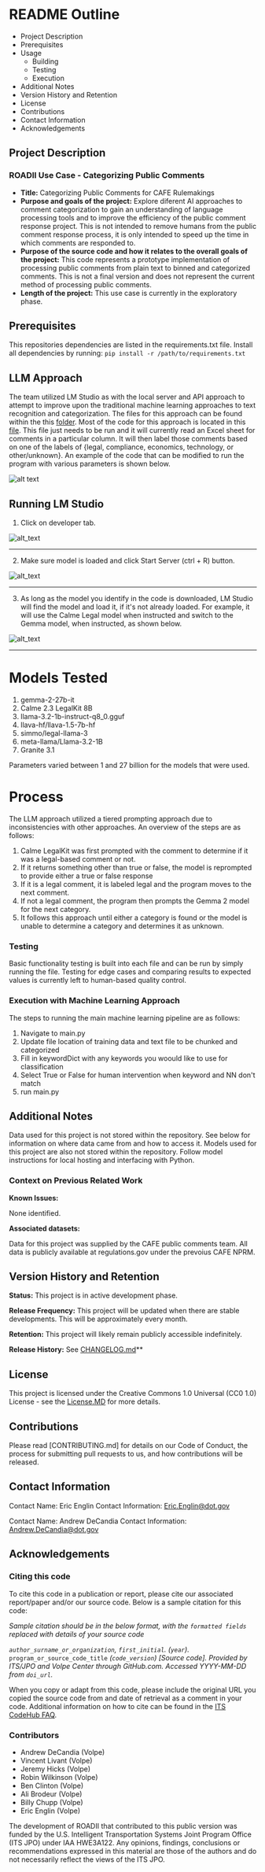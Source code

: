 # README Outline

* Project Description
* Prerequisites
* Usage
  * Building
  * Testing
  * Execution
* Additional Notes
* Version History and Retention
* License
* Contributions
* Contact Information
* Acknowledgements

## Project Description

### ROADII Use Case - Categorizing Public Comments

* **Title:** Categorizing Public Comments for CAFE Rulemakings
* **Purpose and goals of the project:** Explore diferent AI approaches to comment categorization to gain an understanding of language processing tools and to improve the efficiency of the public comment response project. This is not intended to remove humans from the public comment response process, it is only intended to speed up the time in which comments are responded to.
* **Purpose of the source code and how it relates to the overall goals of the project:** This code represents a prototype implementation of processing public comments from plain text to binned and categorized comments. This is not a final version and does not represent the current method of processing public comments.
* **Length of the project:** This use case is currently in the exploratory phase.

## Prerequisites

This repositories dependencies are listed in the requirements.txt file. Install all dependencies by running: ```pip install -r /path/to/requirements.txt```


## LLM Approach
The team utilized LM Studio as with the local server and API approach to attempt to improve upon the traditional machine learning approaches to text recognition and categorization. The files for this approach can be found within the this [folder](https://github.com/ROADII-Lab/CAFE-public-comments/tree/LM_Studio/LM_Studio). Most of the code for this approach is located in this [file](https://github.com/ROADII-Lab/CAFE-public-comments/blob/LM_Studio/LM_Studio/tryingLM_Studio.py). This file just needs to be run and it will currently read an Excel sheet for comments in a particular column. It will then label those comments based on one of the labels of {legal, compliance, economics, technology, or other/unknown}. An example of the code that can be modified to run the program with various parameters is shown below.

![alt text](https://github.com/ROADII-Lab/CAFE-public-comments/blob/main/Images/Screenshot%202025-01-10%20102216.png)

## Running LM Studio
1. Click on developer tab.
   
![alt_text](https://github.com/ROADII-Lab/CAFE-public-comments/blob/main/Images/Dev_ss.png)


***

2. Make sure model is loaded and click Start Server (ctrl + R) button.
   
![alt_text](https://github.com/ROADII-Lab/CAFE-public-comments/blob/main/Images/Screenshot%202025-01-10%20103235.png)


***

3. As long as the model you identify in the code is downloaded, LM Studio will find the model and load it, if it's not already loaded. For example, it will use the Calme Legal model when instructed and switch to the Gemma model, when instructed, as shown below.

![alt_text](https://github.com/ROADII-Lab/CAFE-public-comments/blob/main/Images/code%20snippet%202.png)


***

# Models Tested
1. gemma-2-27b-it
2. Calme 2.3 LegalKit 8B
3.	llama-3.2-1b-instruct-q8_0.gguf
4.	llava-hf/llava-1.5-7b-hf
5.	simmo/legal-llama-3
6.	meta-llama/Llama-3.2-1B
7.	Granite 3.1

Parameters varied between 1 and 27 billion for the models that were used. 

# Process
The LLM approach utilized a tiered prompting approach due to inconsistencies with other approaches. 
An overview of the steps are as follows:
1. Calme LegalKit was first prompted with the comment to determine if it was a legal-based comment or not.
2. If it returns something other than true or false, the model is reprompted to provide either a true or false response
3. If it is a legal comment, it is labeled legal and the program moves to the next comment.
4. If not a legal comment, the program then prompts the Gemma 2 model for the next category.
5. It follows this approach until either a category is found or the model is unable to determine a category and determines it as unknown.


### Testing

Basic functionality testing is built into each file and can be run by simply running the file. Testing for edge cases and comparing results to expected values is currently left to human-based quality control.

### Execution with Machine Learning Approach

The steps to running the main machine learning pipeline are as follows:

1. Navigate to main.py
2. Update file location of training data and text file to be chunked and categorized
3. Fill in keywordDict with any keywords you woould like to use for classification
4. Select True or False for human intervention when keyword and NN don't match
5. run main.py

## Additional Notes

Data used for this project is not stored within the repository. See below for information on where data came from and how to access it.
Models used for this project are also not stored within the repository. Follow model instructions for local hosting and interfacing with Python.

### Context on Previous Related Work

**Known Issues:**

None identified.

**Associated datasets:**

Data for this project was supplied by the CAFE public comments team. All data is publicly available at regulations.gov under the prevoius CAFE NPRM.

## Version History and Retention

**Status:** This project is in active development phase.

**Release Frequency:** This project will be updated when there are stable developments. This will be approximately every month.

**Retention:** This project will likely remain publicly accessible indefinitely.

**Release History:**  See [CHANGELOG.md](CHANGELOG.md)**

## License

This project is licensed under the Creative Commons 1.0 Universal (CC0 1.0) License - see the [License.MD](https://github.com/usdot-jpo-codehub/codehub-readme-template/blob/master/LICENSE) for more details.

## Contributions

Please read [CONTRIBUTING.md] for details on our Code of Conduct, the process for submitting pull requests to us, and how contributions will be released.

## Contact Information

Contact Name: Eric Englin
Contact Information: <Eric.Englin@dot.gov>

Contact Name: Andrew DeCandia
Contact Information: <Andrew.DeCandia@dot.gov>

## Acknowledgements

### Citing this code

To cite this code in a publication or report, please cite our associated report/paper and/or our source code. Below is a sample citation for this code:

*Sample citation should be in the below format, with the `formatted fields` replaced with details of your source code*

*`author_surname_or_organization`, `first_initial`. (`year`).* `program_or_source_code_title` *(`code_version`) [Source code]. Provided by ITS/JPO and Volpe Center through GitHub.com. Accessed YYYY-MM-DD from `doi_url`.*

When you copy or adapt from this code, please include the original URL you copied the source code from and date of retrieval as a comment in your code. Additional information on how to cite can be found in the [ITS CodeHub FAQ](https://its.dot.gov/code/#/faqs).

### Contributors

* Andrew DeCandia (Volpe)
* Vincent Livant (Volpe)
* Jeremy Hicks (Volpe)
* Robin Wilkinson (Volpe)
* Ben Clinton (Volpe)
* Ali Brodeur (Volpe)
* Billy Chupp (Volpe)
* Eric Englin (Volpe)

The development of ROADII that contributed to this public version was funded by the U.S. Intelligent Transportation Systems Joint Program Office (ITS JPO) under IAA HWE3A122. Any opinions, findings, conclusions or recommendations expressed in this material are those of the authors and do not necessarily reflect the views of the ITS JPO.
